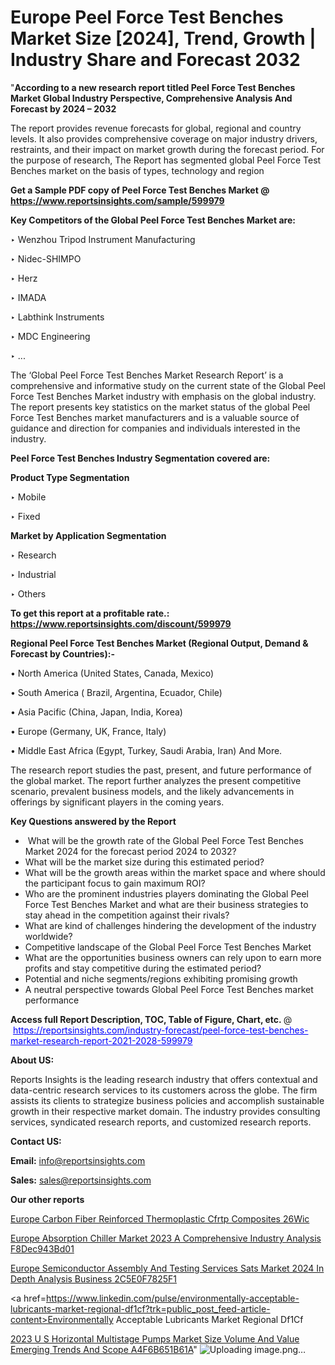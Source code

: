 # Europe Peel Force Test Benches Market Size [2024], Trend, Growth | Industry Share and Forecast 2032

"<strong>According to a new research report titled Peel Force Test Benches Market Global Industry Perspective, Comprehensive Analysis And Forecast by 2024 – 2032</strong>

The report provides revenue forecasts for global, regional and country levels. It also provides comprehensive coverage on major industry drivers, restraints, and their impact on market growth during the forecast period. For the purpose of research, The Report has segmented global Peel Force Test Benches market on the basis of types, technology and region

<strong>Get a Sample PDF copy of Peel Force Test Benches Market </strong><strong>@<a href=https://www.reportsinsights.com/sample/599979 style=color:#0000ff;> https://www.reportsinsights.com/sample/599979</a></strong></font>

<strong>Key Competitors of the Global Peel Force Test Benches Market are:</strong>

‣ Wenzhou Tripod Instrument Manufacturing

‣ Nidec-SHIMPO

‣ Herz

‣ IMADA

‣ Labthink Instruments

‣ MDC Engineering

‣ ...

The ‘Global Peel Force Test Benches Market Research Report’ is a comprehensive and informative study on the current state of the Global Peel Force Test Benches Market industry with emphasis on the global industry. The report presents key statistics on the market status of the global Peel Force Test Benches market manufacturers and is a valuable source of guidance and direction for companies and individuals interested in the industry.

<strong>Peel Force Test Benches Industry Segmentation covered are:</strong>

<strong>Product Type Segmentation</strong>

‣ Mobile

‣ Fixed

<strong>Market by Application Segmentation</strong>

‣ Research

‣ Industrial

‣ Others

<strong>To get this report at a profitable rate.: <a href=https://www.reportsinsights.com/discount/599979 style=color:#0000ff;>https://www.reportsinsights.com/discount/599979</a></strong></font>

<strong>Regional Peel Force Test Benches Market (Regional Output, Demand &amp; Forecast by Countries):-</strong>

• North America (United States, Canada, Mexico)

• South America ( Brazil, Argentina, Ecuador, Chile)

• Asia Pacific (China, Japan, India, Korea)

• Europe (Germany, UK, France, Italy)

• Middle East Africa (Egypt, Turkey, Saudi Arabia, Iran) And More.

The research report studies the past, present, and future performance of the global market. The report further analyzes the present competitive scenario, prevalent business models, and the likely advancements in offerings by significant players in the coming years.

<strong>Key Questions answered by the Report</strong>
<ul>
  <li> What will be the growth rate of the Global Peel Force Test Benches Market 2024 for the forecast period 2024 to 2032?</li>
  <li>What will be the market size during this estimated period?</li>
  <li>What will be the growth areas within the market space and where should the participant focus to gain maximum ROI?</li>
  <li>Who are the prominent industries players dominating the Global Peel Force Test Benches Market and what are their business strategies to stay ahead in the competition against their rivals?</li>
  <li>What are kind of challenges hindering the development of the industry worldwide?</li>
  <li>Competitive landscape of the Global Peel Force Test Benches Market</li>
  <li>What are the opportunities business owners can rely upon to earn more profits and stay competitive during the estimated period?</li>
  <li>Potential and niche segments/regions exhibiting promising growth</li>
  <li>A neutral perspective towards Global Peel Force Test Benches market performance</li>
</ul>
<strong>Access full Report Description, TOC, Table of Figure, Chart, etc. </strong>@  <a href=https://reportsinsights.com/industry-forecast/peel-force-test-benches-market-research-report-2021-2028-599979 style=color:#0000ff;>https://reportsinsights.com/industry-forecast/peel-force-test-benches-market-research-report-2021-2028-599979</a></font>

<strong><strong>About US</strong>:</strong>

Reports Insights is the leading research industry that offers contextual and data-centric research services to its customers across the globe. The firm assists its clients to strategize business policies and accomplish sustainable growth in their respective market domain. The industry provides consulting services, syndicated research reports, and customized research reports.

<strong>Contact US:</strong>

<p class=""""><b>Email:</b> <a href=mailto:info@reportsinsights.com>info@reportsinsights.com</a></p>
<p class=""""><b>Sales:</b> <a href=mailto:sales@reportsinsights.com>sales@reportsinsights.com</a></p>

<strong>Our other reports</strong>

<a href=https://www.linkedin.com/pulse/europe-carbon-fiber-reinforced-thermoplastic-cfrtp-composites-26wic/>Europe Carbon Fiber Reinforced Thermoplastic Cfrtp Composites 26Wic</a>

<a href=https://medium.com/@sakshideshmukh994/europe-absorption-chiller-market-2023-a-comprehensive-industry-analysis-f8dec943bd01>Europe Absorption Chiller Market 2023 A Comprehensive Industry Analysis F8Dec943Bd01</a>

<a href=https://medium.com/@sharanidhi229/europe-semiconductor-assembly-and-testing-services-sats-market-2024-in-depth-analysis-business-2c5e0f7825f1>Europe Semiconductor Assembly And Testing Services Sats Market 2024 In Depth Analysis Business 2C5E0F7825F1</a>

<a href=https://www.linkedin.com/pulse/environmentally-acceptable-lubricants-market-regional-df1cf?trk=public_post_feed-article-content>Environmentally Acceptable Lubricants Market Regional Df1Cf</a>

<a href=https://medium.com/@nadeemkazi654/2023-u-s-horizontal-multistage-pumps-market-size-volume-and-value-emerging-trends-and-scope-a4f6b651b61a>2023 U S Horizontal Multistage Pumps Market Size Volume And Value Emerging Trends And Scope A4F6B651B61A</a>"
![Uploading image.png…]()
